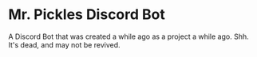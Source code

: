 # Mr. Pickles Discord Bot
A Discord Bot that was created a while ago as a project a while ago. Shh. It's dead, and may not be revived.
